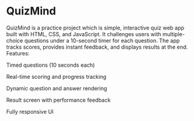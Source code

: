 # QuizMind
QuizMind is a practice project which is simple, interactive quiz web app built with HTML, CSS, and JavaScript. It challenges users with multiple-choice questions under a 10-second timer for each question. The app tracks scores, provides instant feedback, and displays results at the end.
 Features:
 
Timed questions (10 seconds each)

Real-time scoring and progress tracking

Dynamic question and answer rendering

Result screen with performance feedback

Fully responsive UI
